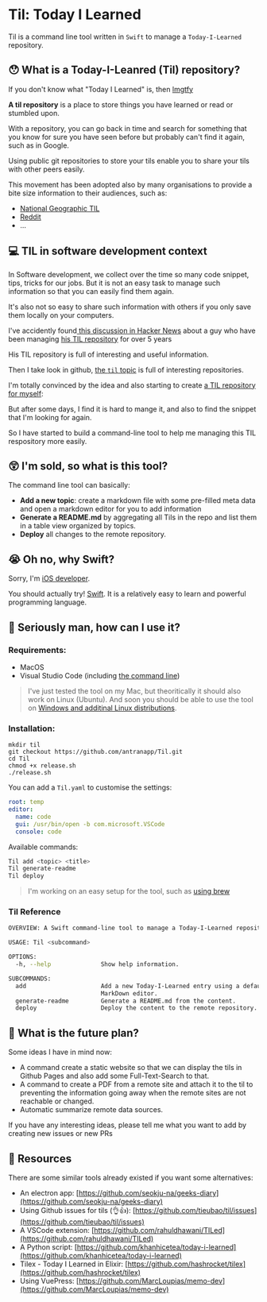 # Til: Today I Learned

Til is a command line tool written in `Swift` to manage a `Today-I-Learned` repository.

## 😯 What is a Today-I-Leanred (Til) repository?

If you don't know what "Today I Learned" is, then [lmgtfy](https://www.google.com/search?q=today+i+learned)

**A til repository** is a place to store things you have learned or read or stumbled upon.

With a repository, you can go back in time and search for something that you know for sure you have seen before but probably can't find it again, such as in Google.

Using public git repositories to store your tils enable you to share your tils with other peers easily.

This movement has been adopted also by many organisations to provide a bite size information to their audiences, such as:

- [National Geographic TIL](https://video.nationalgeographic.com/video/til)
- [Reddit](https://www.reddit.com/r/todayilearned/)
- ...

## 💻 TIL in software development context

In Software development, we collect over the time so many code snippet, tips, tricks for our jobs. But it is not an easy task to manage such information so that you can easily find them again.

It's also not so easy to share such information with others if you only save them locally on your computers.

I've accidently found[ this discussion in Hacker News](https://news.ycombinator.com/item?id=22908044) about a guy who have been managing [his TIL repository](https://github.com/jbranchaud/til) for over 5 years

His TIL repository is full of interesting and useful information.

Then I take look in github, [the `til` topic](https://github.com/topics/til) is full of interesting repositories.

I'm totally convinced by the idea and also starting to create [a TIL repository for myself](https://github.com/antranapp/today-i-learned): 

But after some days, I find it is hard to mange it, and also to find the snippet that I'm looking for again.

So I have started to build a command-line tool to help me managing this TIL respository more easily.

## 😲 I'm sold, so what is this tool?

The command line tool can basically:

- **Add a new topic**: create a markdown file with some pre-filled meta data and open a markdown editor for you to add information
- **Generate a README.md** by aggregating all Tils in the repo and list them in a table view organized by topics.
- **Deploy** all changes to the remote repository.

## 😭 Oh no, why Swift?

Sorry, I'm [iOS developer](https://antran.app).

You should actually try! [Swift](https://swift.org/). It is a relatively easy to learn and powerful programming language.

## 💪 Seriously man, how can I use it?

### Requirements:

- MacOS
- Visual Studio Code (including [the command line](https://code.visualstudio.com/docs/setup/mac))

> I've just tested the tool on my Mac, but theoritically it should also work on Linux (Ubuntu). And soon you should be able to use the tool on [Windows and additinal Linux distributions](https://swift.org/blog/5-3-release-process/).


### Installation:

```
mkdir til
git checkout https://github.com/antranapp/Til.git
cd Til
chmod +x release.sh
./release.sh
```

You can add a `Til.yaml` to customise the settings:

```yaml
root: temp
editor:
  name: code
  gui: /usr/bin/open -b com.microsoft.VSCode
  console: code
```

Available commands:

```swift
Til add <topic> <title>
Til generate-readme
Til deploy
```

> I'm working on an easy setup for the tool, such as [using brew](https://medium.com/@mxcl/maintaining-a-homebrew-tap-for-swift-projects-7287ed379324)

### Til Reference


```bash
OVERVIEW: A Swift command-line tool to manage a Today-I-Learned repository

USAGE: Til <subcommand>

OPTIONS:
  -h, --help              Show help information.

SUBCOMMANDS:
  add                     Add a new Today-I-Learned entry using a default
                          MarkDown editor.
  generate-readme         Generate a README.md from the content.
  deploy                  Deploy the content to the remote repository.

```

## 🤯 What is the future plan?

Some ideas I have in mind now:

- A command create a static website so that we can display the tils in Github Pages and also add some Full-Text-Search to that. 
- A command to create a PDF from a remote site and attach it to the til to preventing the information going away when the remote sites are not reachable or changed.
- Automatic summarize remote data sources.

If you have any interesting ideas, please tell me what you want to add by creating new issues or new PRs

## 🍻 Resources
There are some similar tools already existed if you want some alternatives:

- An electron app: [https://github.com/seokju-na/geeks-diary](https://github.com/seokju-na/geeks-diary)
- Using Github issues for tils (👌👍): [https://github.com/tieubao/til/issues](https://github.com/tieubao/til/issues)
- A VSCode extension: [https://github.com/rahuldhawani/TILed](https://github.com/rahuldhawani/TILed)
- A Python script: [https://github.com/khanhicetea/today-i-learned](https://github.com/khanhicetea/today-i-learned)
- Tilex - Today I Learned in Elixir: [https://github.com/hashrocket/tilex](https://github.com/hashrocket/tilex)
- Using VuePress: [https://github.com/MarcLoupias/memo-dev](https://github.com/MarcLoupias/memo-dev)
